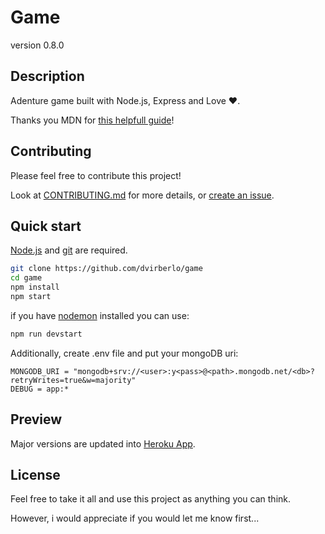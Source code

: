 # Game
version 0.8.0
## Description
Adenture game built with Node.js, Express and Love :heart:.

Thanks you MDN for [this helpfull guide](https://developer.mozilla.org/en-US/docs/Learn/Server-side/Express_Nodejs)!
## Contributing
Please feel free to contribute this project!

Look at [CONTRIBUTING.md](CONTRIBUTING.md) for more details,
or [create an issue](https://github.com/dvirberlo/game/issues).

## Quick start
[Node.js](https://nodejs.org/en/download/) and [git](https://git-scm.com/downloads) are required.
```sh
git clone https://github.com/dvirberlo/game
cd game
npm install
npm start
```
if you have [nodemon](https://www.npmjs.com/package/nodemon) installed you can use:
```sh
npm run devstart
```

Additionally, create .env file and put your mongoDB uri:
```env
MONGODB_URI = "mongodb+srv://<user>:y<pass>@<path>.mongodb.net/<db>?retryWrites=true&w=majority"
DEBUG = app:*
```

## Preview
Major versions are updated into [Heroku App](https://dvirberlo-game.herokuapp.com/).

## License
Feel free to take it all and use this project as anything you can think.

However, i would appreciate if you would let me know first...
